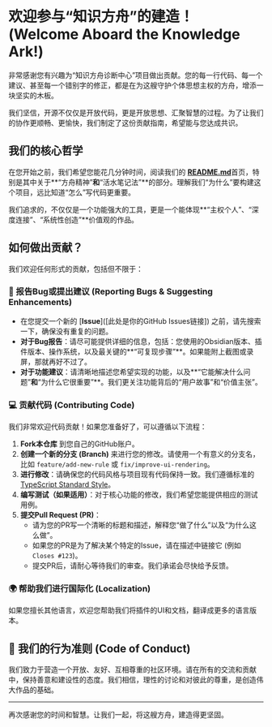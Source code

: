 # 欢迎参与“知识方舟”的建造！ (Welcome Aboard the Knowledge Ark!)

非常感谢您有兴趣为“知识方舟诊断中心”项目做出贡献。您的每一行代码、每一个建议、甚至每一个错别字的修正，都是在为这艘守护个体思想主权的方舟，增添一块坚实的木板。

我们坚信，开源不仅仅是开放代码，更是开放思想、汇聚智慧的过程。为了让我们的协作更顺畅、更愉快，我们制定了这份贡献指南，希望能与您达成共识。

## 我们的核心哲学

在您开始之前，我们希望您能花几分钟时间，阅读我们的 [**README.md**](README.md)首页，特别是其中关于**“方舟精神”**和**“活水笔记法”**的部分。理解我们“为什么”要构建这个项目，远比知道“怎么”写代码更重要。

我们追求的，不仅仅是一个功能强大的工具，更是一个能体现**“主权个人”、“深度连接”、“系统性创造”**价值观的作品。

## 如何做出贡献？

我们欢迎任何形式的贡献，包括但不限于：

### 📝 报告Bug或提出建议 (Reporting Bugs & Suggesting Enhancements)

-   在您提交一个新的 [**Issue**]([此处是你的GitHub Issues链接]) 之前，请先搜索一下，确保没有重复的问题。
-   **对于Bug报告**：请尽可能提供详细的信息，包括：您使用的Obsidian版本、插件版本、操作系统，以及最关键的**“可复现步骤”**。如果能附上截图或录屏，那就再好不过了。
-   **对于功能建议**：请清晰地描述您希望实现的功能，以及**“它能解决什么问题”**和**“为什么它很重要”**。我们更关注功能背后的“用户故事”和“价值主张”。

### 💻 贡献代码 (Contributing Code)

我们非常欢迎代码贡献！如果您准备好了，可以遵循以下流程：

1.  **Fork本仓库** 到您自己的GitHub账户。
2.  **创建一个新的分支 (Branch)** 来进行您的修改。请使用一个有意义的分支名，比如 `feature/add-new-rule` 或 `fix/improve-ui-rendering`。
3.  **进行修改**：请确保您的代码风格与项目现有代码保持一致。我们遵循标准的 [TypeScript Standard Style](https://github.com/standard/ts-standard)。
4.  **编写测试（如果适用）**：对于核心功能的修改，我们希望您能提供相应的测试用例。
5.  **提交Pull Request (PR)**：
    -   请为您的PR写一个清晰的标题和描述，解释您“做了什么”以及“为什么这么做”。
    -   如果您的PR是为了解决某个特定的Issue，请在描述中链接它 (例如 `Closes #123`)。
    -   提交PR后，请耐心等待我们的审查。我们承诺会尽快给予反馈。

### 🌍 帮助我们进行国际化 (Localization)

如果您擅长其他语言，欢迎您帮助我们将插件的UI和文档，翻译成更多的语言版本。

## 🤝 我们的行为准则 (Code of Conduct)

我们致力于营造一个开放、友好、互相尊重的社区环境。请在所有的交流和贡献中，保持善意和建设性的态度。我们相信，理性的讨论和对彼此的尊重，是创造伟大作品的基础。

---

再次感谢您的时间和智慧。让我们一起，将这艘方舟，建造得更坚固。
